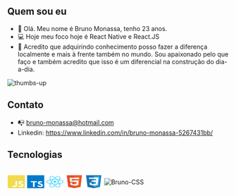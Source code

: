 ## Quem sou eu


* :wave: Olá. Meu nome é Bruno Monassa, tenho 23 anos.
* :computer: Hoje meu foco hoje é React Native e React.JS
* :dart: Acredito que adquirindo conhecimento posso fazer a diferença localmente e mais à frente também no mundo. Sou apaixonado pelo que faço e também acredito que isso é um diferencial na construção do dia-a-dia.

![thumbs-up](https://user-images.githubusercontent.com/91953401/187507353-51142667-53b2-43ef-9204-629f07648fd5.gif)

## Contato

* :mailbox_with_no_mail: bruno-monassa@hotmail.com
* Linkedin: https://www.linkedin.com/in/bruno-monassa-5267431bb/

## Tecnologias

<div style="display: inline_block"><br>
  <img align="center" alt="Bruno-Js" height="30" width="40" src="https://raw.githubusercontent.com/devicons/devicon/master/icons/javascript/javascript-plain.svg">
  <img align="center" alt="Bruno-Ts" height="30" width="40" src="https://raw.githubusercontent.com/devicons/devicon/master/icons/typescript/typescript-plain.svg">
  <img align="center" alt="Bruno-React" height="30" width="40" src="https://raw.githubusercontent.com/devicons/devicon/master/icons/react/react-original.svg">
  <img align="center" alt="Bruno-HTML" height="30" width="40" src="https://raw.githubusercontent.com/devicons/devicon/master/icons/html5/html5-original.svg">
  <img align="center" alt="Bruno-CSS" height="30" width="40" src="https://raw.githubusercontent.com/devicons/devicon/master/icons/css3/css3-original.svg">
    <img align="center" alt="Bruno-CSS" height="30" width="40" src="https://cdn.jsdelivr.net/gh/devicons/devicon@v2.15.1/devicon.min.css">
 
</div>

 ##



